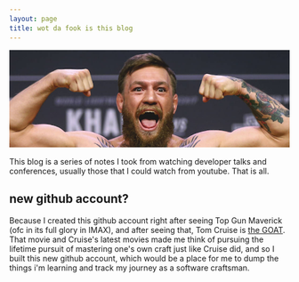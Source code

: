 ```yaml
---
layout: page
title: wot da fook is this blog
---
```


<img src="photos/banner-mcgregor.png" title="pic of a confident man like me">

This blog is a series of notes I took from watching developer talks and conferences, usually those that I could watch from youtube. That is all.

<h2>new github account?</h2>

Because I created this github account right after seeing Top Gun Maverick (ofc in its full glory in IMAX), and after seeing that, Tom Cruise is <a href="https://www.dictionary.com/e/slang/g-o-a-t/">the GOAT</a>. That movie and Cruise's latest movies made me think of pursuing the lifetime pursuit of mastering one's own craft just like Cruise did, and so I built this new github account, which would be a place for me to dump the things i'm learning and track my journey as a software craftsman.

